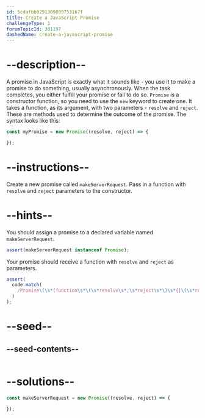 ```yaml
---
id: 5cdafbb0291309899753167f
title: Create a JavaScript Promise
challengeType: 1
forumTopicId: 301197
dashedName: create-a-javascript-promise
---
```


# --description--

A promise in JavaScript is exactly what it sounds like - you use it to make a promise to do something, usually asynchronously. When the task completes, you either fulfill your promise or fail to do so. `Promise` is a constructor function, so you need to use the `new` keyword to create one. It takes a function, as its argument, with two parameters - `resolve` and `reject`. These are methods used to determine the outcome of the promise. The syntax looks like this:

```js
const myPromise = new Promise((resolve, reject) => {

});
```

# --instructions--

Create a new promise called `makeServerRequest`. Pass in a function with `resolve` and `reject` parameters to the constructor.

# --hints--

You should assign a promise to a declared variable named `makeServerRequest`.

```js
assert(makeServerRequest instanceof Promise);
```

Your promise should receive a function with `resolve` and `reject` as parameters.

```js
assert(
  code.match(
    /Promise\(\s*(function\s*\(\s*resolve\s*,\s*reject\s*\)\s*{|\(\s*resolve\s*,\s*reject\s*\)\s*=>\s*{)[^}]*}/g
  )
);
```

# --seed--

## --seed-contents--

```js
```

# --solutions--

```js
const makeServerRequest = new Promise((resolve, reject) => {

});
```